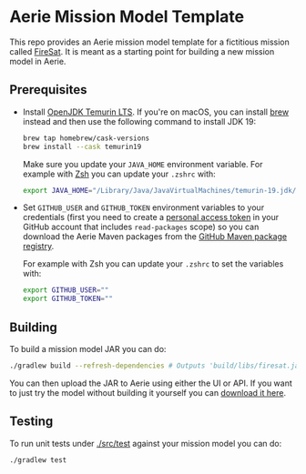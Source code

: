 # Aerie Mission Model Template

This repo provides an Aerie mission model template for a fictitious mission called [FireSat](http://www.sme-smad.com/). It is meant as a starting point for building a new mission model in Aerie.

## Prerequisites

- Install [OpenJDK Temurin LTS](https://adoptium.net/temurin/releases/?version=19). If you're on macOS, you can install [brew](https://brew.sh/) instead and then use the following command to install JDK 19:

  ```sh
  brew tap homebrew/cask-versions
  brew install --cask temurin19
  ```

  Make sure you update your `JAVA_HOME` environment variable. For example with [Zsh](https://www.zsh.org/) you can update your `.zshrc` with:

  ```sh
  export JAVA_HOME="/Library/Java/JavaVirtualMachines/temurin-19.jdk/Contents/Home"
  ```

- Set `GITHUB_USER` and `GITHUB_TOKEN` environment variables to your credentials (first you need to create a [personal access token](https://docs.github.com/en/authentication/keeping-your-account-and-data-secure/managing-your-personal-access-tokens#creating-a-personal-access-token-classic) in your GitHub account that includes `read-packages` scope) so you can download the Aerie Maven packages from the [GitHub Maven package registry](https://docs.github.com/en/packages/working-with-a-github-packages-registry/working-with-the-apache-maven-registry).

  For example with Zsh you can update your `.zshrc` to set the variables with:

  ```sh
  export GITHUB_USER=""
  export GITHUB_TOKEN=""
  ```

## Building

To build a mission model JAR you can do:

```sh
./gradlew build --refresh-dependencies # Outputs 'build/libs/firesat.jar'
```

You can then upload the JAR to Aerie using either the UI or API. If you want to just try the model without building it yourself you can [download it here](./firesat.jar).

## Testing

To run unit tests under [./src/test](./src/test) against your mission model you can do:

```sh
./gradlew test
```

